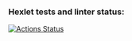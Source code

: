 ### Hexlet tests and linter status:
[![Actions Status](https://github.com/LyubovVershinnikova/frontend-project-44/actions/workflows/hexlet-check.yml/badge.svg)](https://github.com/LyubovVershinnikova/frontend-project-44/actions)